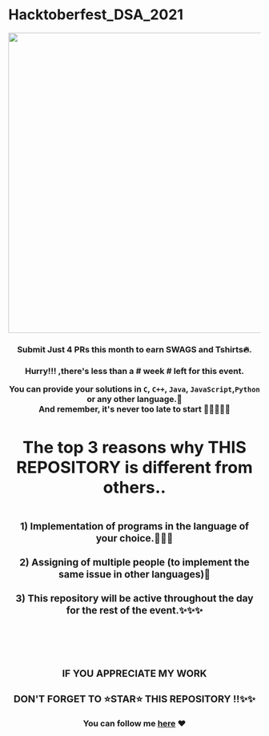 # Hacktoberfest_DSA_2021
<div align="center">
  <img src="https://hacktoberfest.digitalocean.com/_nuxt/img/logo-hacktoberfest-full.f42e3b1.svg" width=600 ><br/>
<h3>Submit Just 4 PRs this month to earn SWAGS and Tshirts🔥.<h3/>
<div/>
Hurry!!! ,there's less than a # week # left for this event.

You can provide your solutions in `C`, `C++`, `Java`, `JavaScript`,`Python` or any other language.🎊<br/>
  And remember, it's never too late to start 🚀👩‍🚀👨‍🚀
<!---Thank you everyone for your contribution
I hope that by contributing to this repository throughout this event, 
you have been motivated towards open source comtribution-->
<h1>The top 3 reasons why THIS REPOSITORY is different from others..<h1/>
<h3>1) Implementation of programs in the language of your choice.🎊🎊🎊<br/><br/>
    2) Assigning of multiple people (to implement the same issue in other languages)🙌<br/><br/>
    3) This repository will be active throughout the day for the rest of the event.✨✨✨ <h3/><br/><br/>
  
  
### IF YOU APPRECIATE MY WORK 
### DON'T FORGET TO ⭐STAR⭐ THIS REPOSITORY !!✨✨ 
  

You can follow me [here](https://github.com/Princeton21) ❤
